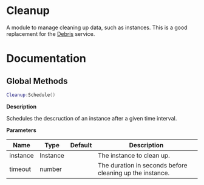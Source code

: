 # Cleanup
A module to manage cleaning up data, such as instances. This is a good replacement for the [Debris](https://developer.roblox.com/en-us/api-reference/class/Debris) service.

# Documentation

## Global Methods

```lua
Cleanup:Schedule()
```

**Description** <div>
Schedules the descruction of an instance after a given time interval.

**Parameters**

| Name | Type | Default | Description |
| --- | --- | --- | --- |
| instance | Instance | | The instance to clean up. |
| timeout | number | | The duration in seconds before cleaning up the instance. |